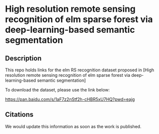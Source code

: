 # High resolution remote sensing recognition of elm sparse forest via deep-learning-based semantic segmentation

## Description

This repo holds links for the elm RS recognition dataset proposed in [High resolution remote sensing recognition of elm sparse forest via deep-learning-based semantic segmentation]

To download the dataset, please use the link below:

https://pan.baidu.com/s/1aF7z2nStf2h-cHBR5xU7HQ?pwd=eajg

## Citations

We would update this information as soon as the work is published.
